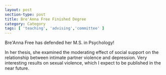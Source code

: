 ```yaml
---
layout: post
section-type: post
title: Bre'Anna Free Finished Degree
category: Category
tags: [ 'teaching', 'advising','committee' ]
---
```

Bre'Anna Free has defended her M.S. in Psychology!

In her thesis, she examined the moderating effect of social support on the relationship between intimate partner violence and depression. Very interesting results on sexual violence, which I expect to be published in the near future.